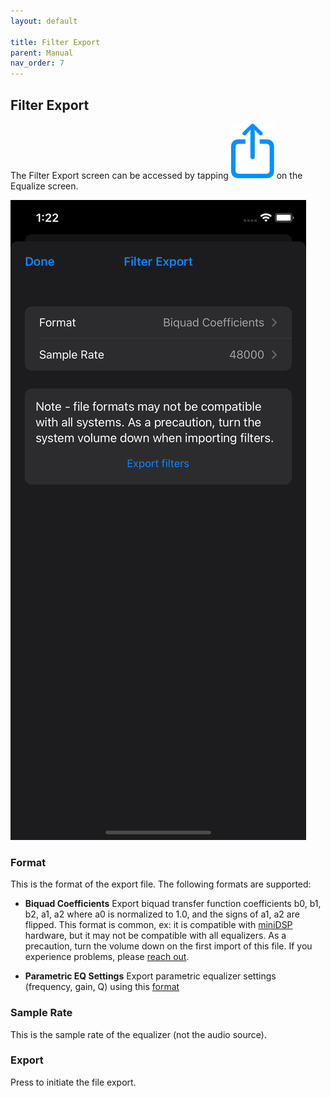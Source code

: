 ```yaml
---
layout: default

title: Filter Export
parent: Manual
nav_order: 7
---
```


## Filter Export
The Filter Export screen can be accessed by tapping <img src="/assets/img/export.png" alt="Export" class="app-icon"> on the Equalize screen.

<img src="/assets/img/filter_export.png" alt="Filter export screen" class="app-portrait">

### Format
This is the format of the export file.  The following formats are supported:

- **Biquad Coefficients** Export biquad transfer function coefficients b0, b1, b2, a1, a2 where a0 is normalized to 1.0, and the signs of a1, a2 are flipped.  This format is common, ex: it is compatible with [miniDSP](https://www.minidsp.com) hardware, but it may not be compatible with all equalizers.  As a precaution, turn the volume down on the first import of this file.  If you experience problems, please [reach out](mailto:support@housecurve.com).

- **Parametric EQ Settings** Export parametric equalizer settings (frequency, gain, Q) using this [format](https://sourceforge.net/p/equalizerapo/wiki/Configuration%20reference)

### Sample Rate
This is the sample rate of the equalizer (not the audio source).

### Export
Press to initiate the file export.


